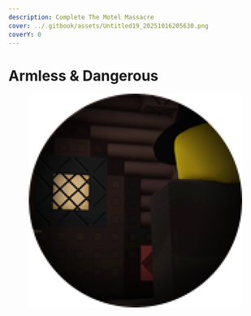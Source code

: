 ```yaml
---
description: Complete The Motel Massacre
cover: ../.gitbook/assets/Untitled19_20251016205630.png
coverY: 0
---
```


# Armless & Dangerous

<figure><img src="../.gitbook/assets/image (1) (1) (1) (1).png" alt=""><figcaption></figcaption></figure>
